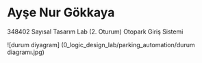 # Ayşe Nur Gökkaya                      
348402 Sayısal Tasarım Lab (2. Oturum)
Otopark Giriş Sistemi       

![durum diyagram] (0_logic_design_lab/parking_automation/durum diagramı.jpg)
